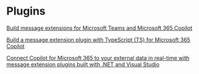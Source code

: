 # Plugins

[Build message extensions for Microsoft Teams and Microsoft 365 Copilot](https://learn.microsoft.com/en-us/training/modules/build-microsft-teams-message-extension-apps/)

[Build a message extension plugin with TypeScript (TS) for Microsoft 365 Copilot](https://learn.microsoft.com/en-us/training/modules/guided-project-build-message-extension-plugin-typescript-microsoft-copilot/)

[Connect Copilot for Microsoft 365 to your external data in real-time with message extension plugins built with .NET and Visual Studio](https://learn.microsoft.com/en-us/training/modules/copilot-message-extension-plugins/)